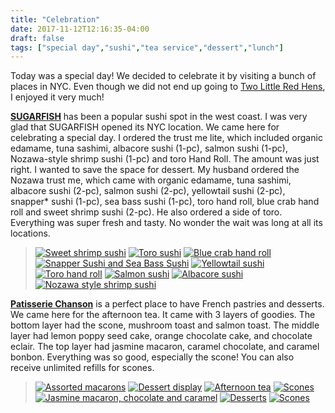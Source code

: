 ```yaml
---
title: "Celebration"
date: 2017-11-12T12:16:35-04:00
draft: false
tags: ["special day","sushi","tea service","dessert","lunch"]
---
```


Today was a special day! We decided to celebrate it by visiting a bunch of places in NYC. Even though we did not end up going to [Two Little Red Hens](http://www.yelp.com/biz/two-little-red-hens-new-york-4?hrid=vYyFc9rWneRGCZCsmM73cA), I enjoyed it very much!

**[SUGARFISH](https://www.yelp.com/biz/sugarfish-by-sushi-nozawa-new-york?hrid=mbQTLQD8fwZlpO8yvIxm1g)** has been a popular sushi spot in the west coast. I was very glad that SUGARFISH opened its NYC location. We came here for celebrating a special day. I ordered the trust me lite, which included organic edamame, tuna sashimi, albacore sushi (1-pc), salmon sushi (1-pc), Nozawa-style shrimp sushi (1-pc) and toro Hand Roll. The amount was just right. I wanted to save the space for dessert. My husband ordered the Nozawa trust me, which came with organic edamame, tuna sashimi, albacore sushi (2-pc), salmon sushi (2-pc), yellowtail sushi (2-pc), snapper* sushi (1-pc), sea bass sushi (1-pc), toro hand roll, blue crab hand roll and sweet shrimp sushi (2-pc). He also ordered a side of toro. Everything was super fresh and tasty. No wonder the wait was long at all its locations.

> [![Sweet shrimp sushi](https://s3-media3.fl.yelpcdn.com/bphoto/aIMmCfGuMOm3GJrssv6U5g/o.jpg "Sweet shrimp sushi")](https://www.yelp.com/biz_photos/sugarfish-by-sushi-nozawa-new-york?select=aIMmCfGuMOm3GJrssv6U5g) [![Toro sushi](https://s3-media3.fl.yelpcdn.com/bphoto/x7PGIywZWR58k60hSmXwIw/o.jpg "Toro sushi")](https://www.yelp.com/biz_photos/sugarfish-by-sushi-nozawa-new-york?select=x7PGIywZWR58k60hSmXwIw) [![Blue crab hand roll](https://s3-media4.fl.yelpcdn.com/bphoto/tqPKLge96RuRFlJy_OVq5Q/o.jpg "Blue crab hand roll")](https://www.yelp.com/biz_photos/sugarfish-by-sushi-nozawa-new-york?select=tqPKLge96RuRFlJy_OVq5Q) [![Snapper Sushi and Sea Bass Sushi](https://s3-media4.fl.yelpcdn.com/bphoto/sFB2DVQzlefwbyATrOtBFw/o.jpg "Snapper Sushi and Sea Bass Sushi")](https://www.yelp.com/biz_photos/sugarfish-by-sushi-nozawa-new-york?select=sFB2DVQzlefwbyATrOtBFw) [![Yellowtail sushi](https://s3-media3.fl.yelpcdn.com/bphoto/M0w5duuxLc9QH__RA9Ykfg/o.jpg "Yellowtail sushi")](https://www.yelp.com/biz_photos/sugarfish-by-sushi-nozawa-new-york?select=M0w5duuxLc9QH__RA9Ykfg) [![Toro hand roll](https://s3-media1.fl.yelpcdn.com/bphoto/2YcV7l2-ADTTTi7xcM1yKQ/o.jpg "Toro hand roll")](https://www.yelp.com/biz_photos/sugarfish-by-sushi-nozawa-new-york?select=2YcV7l2-ADTTTi7xcM1yKQ) [![Salmon sushi](https://s3-media2.fl.yelpcdn.com/bphoto/cU8LKuQhQBS9SxiiIOxyaw/o.jpg "Salmon sushi")](https://www.yelp.com/biz_photos/sugarfish-by-sushi-nozawa-new-york?select=cU8LKuQhQBS9SxiiIOxyaw) [![Albacore sushi](https://s3-media2.fl.yelpcdn.com/bphoto/jh0qESH1qba65XtvLEOE1w/o.jpg "Albacore sushi")](https://www.yelp.com/biz_photos/sugarfish-by-sushi-nozawa-new-york?select=jh0qESH1qba65XtvLEOE1w) [![Nozawa style shrimp sushi](https://s3-media2.fl.yelpcdn.com/bphoto/Q3Xa1VvYZJRklhKeUTX5Ag/o.jpg "Nozawa style shrimp sushi")](https://www.yelp.com/biz_photos/sugarfish-by-sushi-nozawa-new-york?select=Q3Xa1VvYZJRklhKeUTX5Ag)

**[Patisserie Chanson](https://www.yelp.com/biz/patisserie-chanson-new-york?hrid=_sRZ7nRro4SGaRibcF8_vw)** is a perfect place to have French pastries and desserts. We came here for the afternoon tea. It came with 3 layers of goodies. The bottom layer had the scone, mushroom toast and salmon toast. The middle layer had lemon poppy seed cake, orange chocolate cake, and chocolate eclair. The top layer had jasmine macaron, caramel chocolate, and caramel bonbon. Everything was so good, especially the scone! You can also receive unlimited refills for scones.

> [![Assorted macarons](https://s3-media1.fl.yelpcdn.com/bphoto/3beAI-yLv4K7bDT8r-FlOQ/o.jpg "Assorted macarons")](https://www.yelp.com/biz_photos/patisserie-chanson-new-york?select=3beAI-yLv4K7bDT8r-FlOQ) [![Dessert display](https://s3-media2.fl.yelpcdn.com/bphoto/R0RUXqAWZH6ve8rMZmGkjg/o.jpg "Dessert display")](https://www.yelp.com/biz_photos/patisserie-chanson-new-york?select=R0RUXqAWZH6ve8rMZmGkjg)  [![Afternoon tea](https://s3-media2.fl.yelpcdn.com/bphoto/aY1pacGF05uk7wf2k2vNuA/o.jpg "Afternoon tea")](https://www.yelp.com/biz_photos/patisserie-chanson-new-york?select=aY1pacGF05uk7wf2k2vNuA) [![Scones](https://s3-media4.fl.yelpcdn.com/bphoto/KogVggT6EImI1o03_8kL9g/o.jpg "Scones")](https://www.yelp.com/biz_photos/patisserie-chanson-new-york?select=KogVggT6EImI1o03_8kL9g) [![Jasmine macaron, chocolate and caramel](https://s3-media1.fl.yelpcdn.com/bphoto/s7nVExkgfbhfgaO50gCzIA/o.jpg "Jasmine macaron, chocolate and caramel")](https://www.yelp.com/biz_photos/patisserie-chanson-new-york?select=s7nVExkgfbhfgaO50gCzIA)
[![Desserts](https://s3-media3.fl.yelpcdn.com/bphoto/G2Ko020CDPF8gUHpgErbxA/o.jpg "Desserts")](https://www.yelp.com/biz_photos/patisserie-chanson-new-york?select=G2Ko020CDPF8gUHpgErbxA) [![Scones](https://s3-media1.fl.yelpcdn.com/bphoto/9kSG9ubVCoJlINryP-T1zg/o.jpg "Scones")](https://www.yelp.com/biz_photos/patisserie-chanson-new-york?select=9kSG9ubVCoJlINryP-T1zg)
